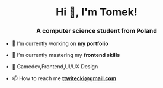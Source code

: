 

<h1 align="center">Hi 👋, I'm Tomek!</h1>
<h3 align="center">A computer science student from Poland</h3>

- 🔭 I’m currently working on **my portfolio**

- 🌱 I’m currently mastering my **frontend skills**

- 📰 Gamedev,Frontend,UI/UX Design

- 📫 How to reach me **ttwitecki@gmail.com**



